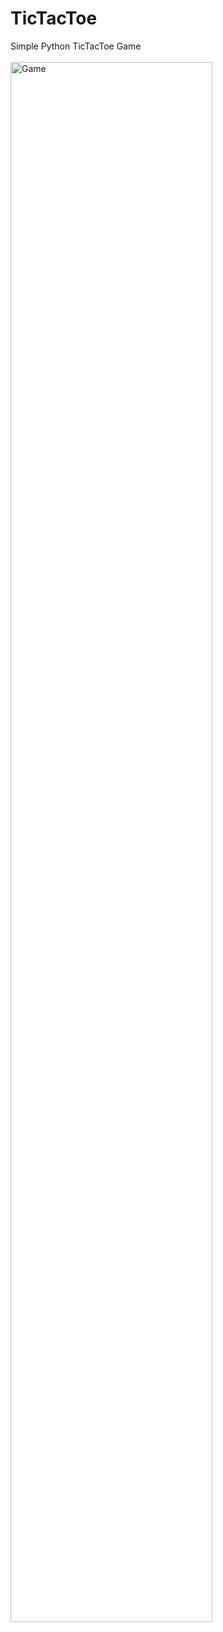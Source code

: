 # TicTacToe
Simple Python TicTacToe Game <br><br>
<img src="https://i.imgur.com/sUIJ4Mc.png" height="80%" width="80%" alt="Game"/>

